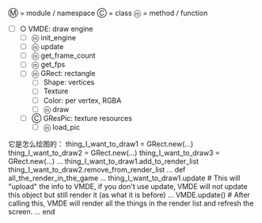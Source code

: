 Ⓜ = module / namespace
Ⓒ = class
ⓜ = method / function

 - [ ] ○ VMDE: draw engine
     - [ ] ⓜ init_engine
     - [ ] ⓜ update
     - [ ] ⓜ get_frame_count
     - [ ] ⓜ get_fps
     - [ ] ⓜ GRect: rectangle
         - [ ] Shape: vertices
         - [ ] Texture
         - [ ] Color: per vertex, RGBA
         - [ ] ⓜ draw
     - [ ] Ⓒ GResPic: texture resources
         - [ ] ⓜ load_pic

它是怎么绘图的：
thing_I_want_to_draw1 = GRect.new(...)
thing_I_want_to_draw2 = GRect.new(...)
thing_I_want_to_draw3 = GRect.new(...)
...
thing_I_want_to_draw1.add_to_render_list
thing_I_want_to_draw2.remove_from_render_list
...
def all_the_render_in_the_game
  ...
  thing_I_want_to_draw1.update # This will "upload" the info to VMDE, if you don't use update, VMDE will not update this object but still render it (as what it is before)
  ...
  VMDE.update() # After calling this, VMDE will render all the things in the render list and refresh the screen.
  ...
end
